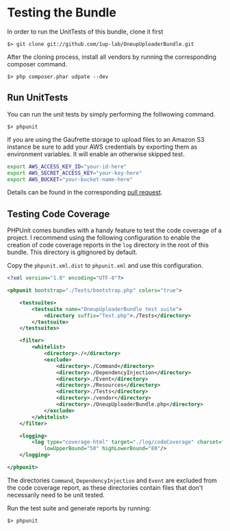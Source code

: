 Testing the Bundle
==================

In order to run the UnitTests of this bundle, clone it first

    $> git clone git://github.com/1up-lab/OneupUploaderBundle.git

After the cloning process, install all vendors by running the corresponding composer command.

    $> php composer.phar udpate --dev

## Run UnitTests
You can run the unit tests by simply performing the follwowing command.

    $> phpunit

If you are using the Gaufrette storage to upload files to an Amazon S3 instance be sure to add your AWS credentials by exporting them as environment variables.
It will enable an otherwise skipped test.

```bash
export AWS_ACCESS_KEY_ID="your-id-here"
export AWS_SECRET_ACCESS_KEY="your-key-here"
export AWS_BUCKET="your-bucket-name-here"
```

Details can be found in the corresponding [pull request](https://github.com/1up-lab/OneupUploaderBundle/pull/18).

## Testing Code Coverage
PHPUnit comes bundles with a handy feature to test the code coverage of a project. I recommend using the following configuration to enable the creation of code coverage reports in the `log` directory in the root of this bundle. This directory is gitignored by default.

Copy the `phpunit.xml.dist` to `phpunit.xml` and use this configuration.

```xml
<?xml version="1.0" encoding="UTF-8"?>

<phpunit bootstrap="./Tests/bootstrap.php" colors="true">

    <testsuites>
        <testsuite name="OneupUploaderBundle test suite">
            <directory suffix="Test.php">./Tests</directory>
        </testsuite>
    </testsuites>

    <filter>
        <whitelist>
            <directory>./</directory>
            <exclude>
                <directory>./Command</directory>
                <directory>./DependencyInjection</directory>
                <directory>./Event</directory>
                <directory>./Resources</directory>
                <directory>./Tests</directory>
                <directory>./vendor</directory>
                <directory>./OneupUploaderBundle.php</directory>
            </exclude>
        </whitelist>
    </filter>

    <logging>
        <log type="coverage-html" target="./log/codeCoverage" charset="UTF-8" yui="true" highlight="true"
            lowUpperBound="50" highLowerBound="80"/>
    </logging>

</phpunit>
```

The directories `Command`, `DependencyInjection` and `Event` are excluded from the code coverage report, as these directories contain files that don't necessarily need to be unit tested.

Run the test suite and generate reports by running:

    $> phpunit
